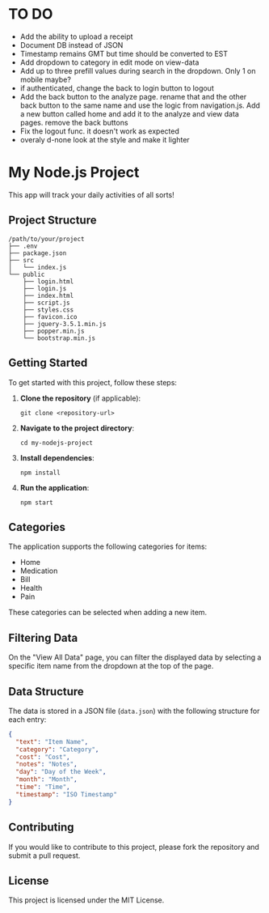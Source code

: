 # TO DO
- Add the ability to upload a receipt
- Document DB instead of JSON
- Timestamp remains GMT but time should be converted to EST
- Add dropdown to category in edit mode on view-data
- Add up to three prefill values during search in the dropdown.  Only 1 on mobile maybe?
- if authenticated, change the back to login button to logout
- Add the back button to the analyze page.  rename that and the other back button to the same name and use the logic from navigation.js.  Add a new button called home and add it to the analyze and view data pages.  remove the back buttons
- Fix the logout func.  it doesn't work as expected
- overaly d-none look at the style and make it lighter

# My Node.js Project

This app will track your daily activities of all sorts!

## Project Structure

```
/path/to/your/project
├── .env
├── package.json
├── src
│   └── index.js
└── public
    ├── login.html
    ├── login.js
    ├── index.html
    ├── script.js
    ├── styles.css
    ├── favicon.ico
    ├── jquery-3.5.1.min.js
    ├── popper.min.js
    └── bootstrap.min.js
```

## Getting Started

To get started with this project, follow these steps:

1. **Clone the repository** (if applicable):
   ```
   git clone <repository-url>
   ```

2. **Navigate to the project directory**:
   ```
   cd my-nodejs-project
   ```

3. **Install dependencies**:
   ```
   npm install
   ```

4. **Run the application**:
   ```
   npm start
   ```

## Categories

The application supports the following categories for items:

- Home
- Medication
- Bill
- Health
- Pain

These categories can be selected when adding a new item.

## Filtering Data

On the "View All Data" page, you can filter the displayed data by selecting a specific item name from the dropdown at the top of the page.

## Data Structure

The data is stored in a JSON file (`data.json`) with the following structure for each entry:

```json
{
  "text": "Item Name",
  "category": "Category",
  "cost": "Cost",
  "notes": "Notes",
  "day": "Day of the Week",
  "month": "Month",
  "time": "Time",
  "timestamp": "ISO Timestamp"
}
```

## Contributing

If you would like to contribute to this project, please fork the repository and submit a pull request.

## License

This project is licensed under the MIT License.